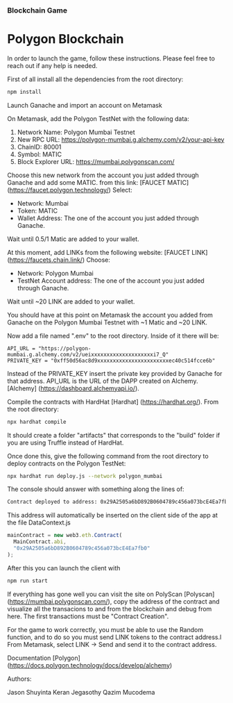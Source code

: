 ### Blockchain Game

# Polygon Blockchain

In order to launch the game, follow these instructions. Please feel free to reach out if any help is needed.

First of all install all the dependencies from the root directory:

```bash
npm install
```

Launch Ganache and import an account on Metamask

On Metamask, add the Polygon TestNet with the following data:

1. Network Name: Polygon Mumbai Testnet
2. New RPC URL: https://polygon-mumbai.g.alchemy.com/v2/your-api-key
3. ChainID: 80001
4. Symbol: MATIC
5. Block Explorer URL: https://mumbai.polygonscan.com/

Choose this new network from the account you just added through Ganache and add some MATIC.
from this link: [FAUCET MATIC] (https://faucet.polygon.technology/)
Select:

- Network: Mumbai
- Token: MATIC
- Wallet Address: The one of the account you just added through Ganache.

Wait until 0.5/1 Matic are added to your wallet.

At this moment, add LINKs from the following website: [FAUCET LINK] (https://faucets.chain.link/)
Choose:

- Network: Polygon Mumbai
- TestNet Account address:  The one of the account you just added through Ganache.

Wait until ~20 LINK are added to your wallet.

You should have at this point on Metamask the account you added from Ganache on the Polygon Mumbai Testnet with ~1 Matic and ~20 LINK.

Now add a file named ".env" to the root directory.
Inside of it there will be:

```
API_URL = "https://polygon-mumbai.g.alchemy.com/v2/ueixxxxxxxxxxxxxxxxxxxxi7_Q"
PRIVATE_KEY = "0xff50d56ac8d9xxxxxxxxxxxxxxxxxxxxxxxec40c514fcce6b"
```

Instead of the PRIVATE_KEY insert the private key provided by Ganache for that address.
API_URL is the URL of the DAPP created on Alchemy.
[Alchemy] (https://dashboard.alchemyapi.io/).

Compile the contracts with HardHat [Hardhat] (https://hardhat.org/).
From the root directory:

```bash
npx hardhat compile
```
It should create a folder "artifacts" that corresponds to the "build" folder if you are using Truffle instead of HardHat.

Once done this, give the following command from the root directory to deploy contracts on the Polygon TestNet:

```bash
npx hardhat run deploy.js --network polygon_mumbai
```

The console should answer with something along the lines of:

```bash
Contract deployed to address: 0x29A2505a6bD892B0604789c456a073bcE4Ea7fb0
```

This address will automatically be inserted on the client side of the app at the file DataContext.js

```javascript
mainContract = new web3.eth.Contract(
  MainContract.abi,
  "0x29A2505a6bD892B0604789c456a073bcE4Ea7fb0"
);
```

After this you can launch the client with 

```bash
npm run start
```
If everything has gone well you can visit the site on PolyScan [Polyscan] (https://mumbai.polygonscan.com/),
copy the address of the contract and visualize all the transacions to and from the blockchain and debug from here.
The first transactions must be "Contract Creation".

For the game to work correctly, you must be able to use the Random function, and to do so you must send LINK tokens to the contract address.l
From Metamask, select LINK -> Send and send it to the contract address. 

Documentation
[Polygon] (https://docs.polygon.technology/docs/develop/alchemy)

Authors:

Jason Shuyinta
Keran Jegasothy
Qazim Mucodema
